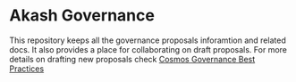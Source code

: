 # Akash Governance

This repository keeps all the governance proposals inforamtion and related docs. It also provides a place for collaborating on draft proposals.
For more details on drafting new proposals check [Cosmos Governance Best Practices](https://github.com/cosmos/governance/blob/master/best_practices.md)
